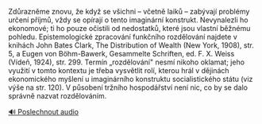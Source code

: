 
Zdůrazněme znovu, že když se všichni – včetně laiků – zabývají problémy určení příjmů, vždy se opírají o tento imaginární konstrukt. Nevynalezli ho ekonomové; ti ho pouze očistili od nedostatků, které jsou vlastní běžnému pohledu. Epistemologické zpracování funkčního rozdělování najdete v knihách John Bates Clark, The Distribution of Wealth (New York, 1908), str. 5, a Eugen von Böhm-Bawerk, Gesammelte Schriften, ed. F. X. Weiss (Vídeň, 1924), str. 299. Termín „rozdělování" nesmí nikoho oklamat; jeho využití v tomto kontextu je třeba vysvětlit rolí, kterou hrál v dějinách ekonomického myšlení u imaginárního konstruktu socialistického státu (viz výše na str. 120). V působení tržního hospodářství není nic, co by se dalo správně nazvat rozdělováním.

[🔊 Poslechnout audio](/data/7-paragraphs/audio/chapter_50/para_002-Zdraznme-znovu-e-kdy-se-vichni-vetn-laik.mp3)
